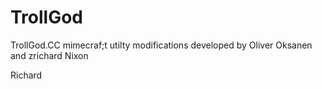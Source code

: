 # TrollGod
TrollGod.CC
mimecraf;t utilty modifications
developed by Oliver Oksanen and zrichard Nixon


Richard
